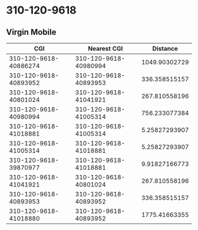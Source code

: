 # 310-120-9618
## Virgin Mobile


| CGI | Nearest CGI | Distance |
|-----|-------------|----------|
| 310-120-9618-40886274 | 310-120-9618-40980994 | 1049.90302729 |
| 310-120-9618-40893952 | 310-120-9618-40893953 | 336.358515157 |
| 310-120-9618-40801024 | 310-120-9618-41041921 | 267.810558196 |
| 310-120-9618-40980994 | 310-120-9618-41005314 | 756.233077384 |
| 310-120-9618-41018881 | 310-120-9618-41005314 | 5.25827293907 |
| 310-120-9618-41005314 | 310-120-9618-41018881 | 5.25827293907 |
| 310-120-9618-39870977 | 310-120-9618-41018881 | 9.91827166773 |
| 310-120-9618-41041921 | 310-120-9618-40801024 | 267.810558196 |
| 310-120-9618-40893953 | 310-120-9618-40893952 | 336.358515157 |
| 310-120-9618-41018880 | 310-120-9618-40893952 | 1775.41663355 |
